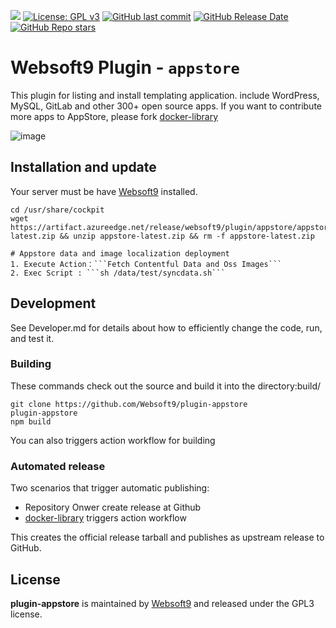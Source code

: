 [![](https://lab.frogg.it/lydra/yunohost/ansible-yunohost/badges/main/pipeline.svg)](https://lab.frogg.it/lydra/yunohost/ansible-yunohost/-/pipelines)
[![License: GPL v3](https://img.shields.io/badge/License-GPL%20v3-blue.svg)](http://www.gnu.org/licenses/gpl-3.0)
[![GitHub last commit](https://img.shields.io/github/last-commit/LydraFr/ansible-yunohost)](https://github.com/LydraFr/ansible-yunohost)
[![GitHub Release Date](https://img.shields.io/github/release-date/LydraFr/ansible-yunohost)](https://github.com/LydraFr/ansible-yunohost)
[![GitHub Repo stars](https://img.shields.io/github/stars/LydraFr/ansible-yunohost?style=social)](https://github.com/LydraFr/ansible-yunohost)

# Websoft9 Plugin - `appstore`

This plugin for listing and install templating application. include WordPress, MySQL, GitLab and other 300+ open source apps. If you want to contribute more apps to AppStore, please fork [docker-library](https://github.com/Websoft9/docker-library)

![image](https://github.com/Websoft9/plugin-appstore/assets/16741975/74c3919c-9906-448d-aab9-9334d8fb8d60)

## Installation and update

Your server must be have [Websoft9](https://github.com/Websoft9) installed.  

```
cd /usr/share/cockpit
wget https://artifact.azureedge.net/release/websoft9/plugin/appstore/appstore-latest.zip && unzip appstore-latest.zip && rm -f appstore-latest.zip

# Appstore data and image localization deployment
1. Execute Action：```Fetch Contentful Data and Oss Images```
2. Exec Script : ```sh /data/test/syncdata.sh```
```

## Development

See Developer.md for details about how to efficiently change the code, run, and test it.

### Building

These commands check out the source and build it into the directory:build/
```
git clone https://github.com/Websoft9/plugin-appstore
plugin-appstore
npm build
```
You can also triggers action workflow for building

### Automated release

Two scenarios that trigger automatic publishing:

* Repository Onwer create release at Github
* [docker-library](https://github.com/Websoft9/docker-library)  triggers action workflow

This creates the official release tarball and publishes as upstream release to GitHub.

### 

## License

**plugin-appstore** is maintained by [Websoft9](https://www.websoft9.com) and released under the GPL3 license.
